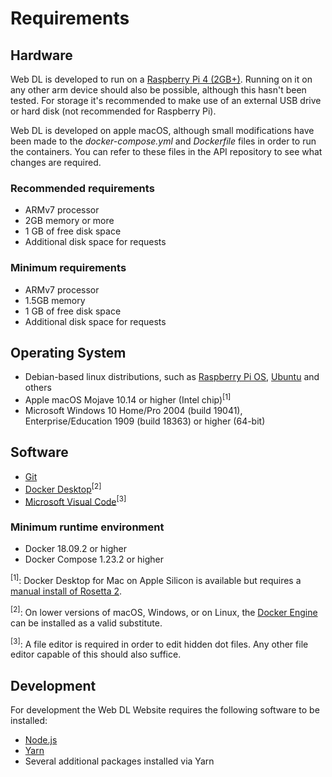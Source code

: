 # Requirements

## Hardware

Web DL is developed to run on a [Raspberry Pi 4 (2GB+)](https://www.raspberrypi.org/products/raspberry-pi-4-model-b/). Running on it on any other arm device should also be possible, although this hasn't been tested. For storage it's recommended to make use of an external USB drive or hard disk (not recommended for Raspberry Pi). 

Web DL is developed on apple macOS, although small modifications have been made to the _docker-compose.yml_ and _Dockerfile_ files in order to run the containers. You can refer to these files in the API repository to see what changes are required.

### Recommended requirements

* ARMv7 processor
* 2GB memory or more
* 1 GB of free disk space
* Additional disk space for requests

###  Minimum requirements

* ARMv7 processor
* 1.5GB memory
* 1 GB of free disk space
* Additional disk space for requests

## Operating System

* Debian-based linux distributions, such as [Raspberry Pi OS](https://www.raspberrypi.org/software/operating-systems/), [Ubuntu](https://ubuntu.com/raspberry-pi) and others
* Apple macOS Mojave 10.14 or higher (Intel chip)<sup>[1]</sup>
* Microsoft Windows 10 Home/Pro 2004 (build 19041), Enterprise/Education 1909 (build 18363) or higher (64-bit)

## Software

* [Git](https://git-scm.com/downloads)
* [Docker Desktop](https://www.docker.com/products/docker-desktop)<sup>[2]</sup>
* [Microsoft Visual Code](https://code.visualstudio.com/)<sup>[3]</sup>

### Minimum runtime environment

* Docker 18.09.2 or higher
* Docker Compose 1.23.2 or higher

<sup>[1]</sup>: Docker Desktop for Mac on Apple Silicon is available but requires a
[manual install of Rosetta 2](https://docs.docker.com/docker-for-mac/apple-silicon/#system-requirements).

<sup>[2]</sup>: On lower versions of macOS, Windows, or on Linux, the
[Docker Engine](https://hub.docker.com/search?offering=community&operating_system=linux&q=&type=edition)
can be installed as a valid substitute.

<sup>[3]</sup>: A file editor is required in order to edit hidden dot files. Any other file editor capable of this should also suffice.

## Development

For development the Web DL Website requires the following software to be installed:

* [Node.js](https://nodejs.org/en)
* [Yarn](https://classic.yarnpkg.com/en/docs/install/#mac-stable)
* Several additional packages installed via Yarn
